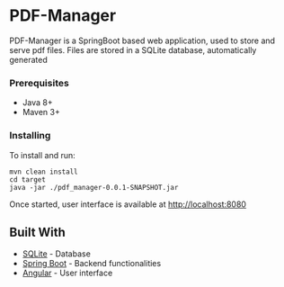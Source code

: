 # PDF-Manager

PDF-Manager is a SpringBoot based web application, used to store and serve pdf files. Files are stored in a SQLite database, automatically generated

### Prerequisites

- Java 8+
- Maven 3+

### Installing

To install and run:
```
mvn clean install
cd target
java -jar ./pdf_manager-0.0.1-SNAPSHOT.jar
```

Once started, user interface is available at [http://localhost:8080](http://localhost:8080)


## Built With

* [SQLite](https://www.sqlite.org/) - Database
* [Spring Boot](https://spring.io/projects/spring-boot) - Backend functionalities
* [Angular](https://angular.io/) - User interface
